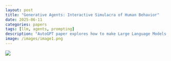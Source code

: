 ```yaml
---
layout: post
title: "Generative Agents: Interactive Simulacra of Human Behavior"
date: 2025-06-11
categories: papers
tags: [llm, agents, prompting]
description: "AutoGPT paper explores how to make Large Language Models (LLMs) act autonomously, not just respond to prompts."
image: /images/image1.png
---
```


<img src="{{ '/poster/generative-agent.png' | relative_url }}">
